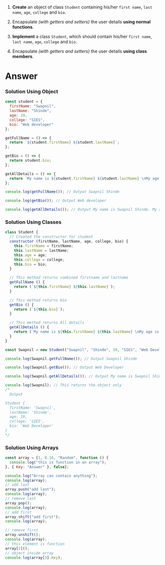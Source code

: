 1. **Create** an object of class `Student` containing his/her `first name`, `last name`, `age`, `college` and `bio`.

2. Encapsulate *(with getters and setters)* the user details **using normal functions**.

3. **Implement** a class `Student`, which should contain his/her `first name`, `last name`, `age`, `college` and `bio`.

4. Encapsulate *(with getters and setters)* the user details **using class members**.

# Answer

### Solution Using Object
```js
const student = {
  firstName: "Swapnil",
  lastName: "Shinde",
  age: 19,
  college: "SIES",
  bio: "Web developer"
};

getFullName = () => {
  return `${student.firstName} ${student.lastName}`;
};

getBio = () => {
  return student.bio;
};

getAllDetails = () => {
  return `My name is ${student.firstName} ${student.lastName} \nMy age is ${student.age} \nMy college is ${student.college}, I am ${student.bio}.`;
};

console.log(getFullName()); // Output Swapnil Shinde

console.log(getBio()); // Output Web developer

console.log(getAllDetails()); // Output My name is Swapnil Shinde. My age is 19. My college is SIES, I am Web developer.
```

### Solution Using Classes
```js
class Student {
  // Created the constructor for student
  constructor (firstName, lastName, age, college, bio) {
    this.firstName = firstName;
    this.lastName = lastName;
    this.age = age;
    this.college = college;
    this.bio = bio;
  }

  // This method returns combined firstname and lastname
  getFullName () {
    return (`${this.firstName} ${this.lastName}`);
  }

  // This method returns bio
  getBio () {
    return (`${this.bio}`);
  }

  // This method returns All details
  getAllDetails () {
    return (`My name is ${this.firstName} ${this.lastName} \nMy age is ${this.age} \nMy college is ${this.college}, I am ${this.bio}.`);
  }
}

const Swapnil = new Student("Swapnil", "Shinde", 19, "SIES", "Web Developer"); // Created object with arguments

console.log(Swapnil.getFullName()); // Output Swapnil Shinde

console.log(Swapnil.getBio()); // Output Web Developer

console.log(Swapnil.getAllDetails()); // Output My name is Swapnil Shinde. My age is 19. My college is SIES, I am Web Developer.

console.log(Swapnil); // This returns the object only
/*
  Output

Student {
  firstName: 'Swapnil',
  lastName: 'Shinde',
  age: 19,
  college: 'SIES',
  bio: 'Web Developer'
}
*/
```

### Solution Using Arrays

```js
const array = [1, 0.16, "Random", function () {
  console.log("this is function in an array");
}, { Key: "Answer" }, false];

console.log("Array can contain anything");
console.log(array);
// add last
array.push("add last");
console.log(array);
// remove last
array.pop();
console.log(array);
// add first
array.shift("add first");
console.log(array);

// remove first
array.unshift();
console.log(array);
// this element is function
array[2]();
// object inside array
console.log(array[3].Key);
```